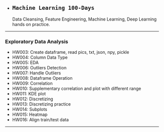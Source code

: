 * ## **`Machine Learning 100-Days`**

   Data Cleansing, Feature Engineering, Machine Learning, Deep Learning hands on practice.

***
### Exploratory Data Analysis
   - HW003: Create dataframe, read pics, txt, json, npy, pickle
   - HW004: Column Data Type
   - HW005: EDA
   - HW006: Outliers Detection
   - HW007: Handle Outliers
   - HW008: Dataframe Operation
   - HW009: Correlation
   - HW010: Supplementary correlation and plot with different range
   - HW011: KDE plot
   - HW012: Discretizing
   - HW013: Discretizing practice
   - HW014: Subplots
   - HW015: Heatmap
   - HW016: Align train/test data
***
